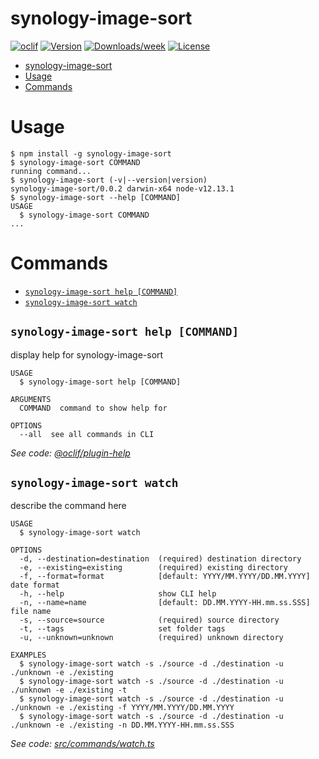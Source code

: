 # synology-image-sort

[![oclif](https://img.shields.io/badge/cli-oclif-brightgreen.svg)](https://oclif.io)
[![Version](https://img.shields.io/npm/v/synology-image-sort.svg)](https://npmjs.org/package/synology-image-sort)
[![Downloads/week](https://img.shields.io/npm/dw/synology-image-sort.svg)](https://npmjs.org/package/synology-image-sort)
[![License](https://img.shields.io/npm/l/synology-image-sort.svg)](https://github.com/afinkndreas/synology-image-sort/blob/master/package.json)

<!-- toc -->

- [synology-image-sort](#synology-image-sort)
- [Usage](#usage)
- [Commands](#commands)
<!-- tocstop -->

# Usage

<!-- usage -->

```sh-session
$ npm install -g synology-image-sort
$ synology-image-sort COMMAND
running command...
$ synology-image-sort (-v|--version|version)
synology-image-sort/0.0.2 darwin-x64 node-v12.13.1
$ synology-image-sort --help [COMMAND]
USAGE
  $ synology-image-sort COMMAND
...
```

<!-- usagestop -->

# Commands

<!-- commands -->

- [`synology-image-sort help [COMMAND]`](#synology-image-sort-help-command)
- [`synology-image-sort watch`](#synology-image-sort-watch)

## `synology-image-sort help [COMMAND]`

display help for synology-image-sort

```
USAGE
  $ synology-image-sort help [COMMAND]

ARGUMENTS
  COMMAND  command to show help for

OPTIONS
  --all  see all commands in CLI
```

_See code: [@oclif/plugin-help](https://github.com/oclif/plugin-help/blob/v3.2.2/src/commands/help.ts)_

## `synology-image-sort watch`

describe the command here

```
USAGE
  $ synology-image-sort watch

OPTIONS
  -d, --destination=destination  (required) destination directory
  -e, --existing=existing        (required) existing directory
  -f, --format=format            [default: YYYY/MM.YYYY/DD.MM.YYYY] date format
  -h, --help                     show CLI help
  -n, --name=name                [default: DD.MM.YYYY-HH.mm.ss.SSS] file name
  -s, --source=source            (required) source directory
  -t, --tags                     set folder tags
  -u, --unknown=unknown          (required) unknown directory

EXAMPLES
  $ synology-image-sort watch -s ./source -d ./destination -u ./unknown -e ./existing
  $ synology-image-sort watch -s ./source -d ./destination -u ./unknown -e ./existing -t
  $ synology-image-sort watch -s ./source -d ./destination -u ./unknown -e ./existing -f YYYY/MM.YYYY/DD.MM.YYYY
  $ synology-image-sort watch -s ./source -d ./destination -u ./unknown -e ./existing -n DD.MM.YYYY-HH.mm.ss.SSS
```

_See code: [src/commands/watch.ts](https://github.com/afinkndreas/synology-image-sort/blob/v0.0.2/src/commands/watch.ts)_

<!-- commandsstop -->
